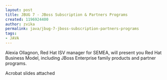 ```yaml
---
layout: post
title: JBUG 7 - JBoss Subscription & Partners Programs
created: 1196924400
author: zvika
permalink: java/jbug-7-jboss-subscription-partners-programs
tags:
- JAVA
---
```

<p>Alexia Ollagnon, Red Hat ISV manager for SEMEA, will present you Red Hat Business Model, including JBoss Enterprise family products and partner programs.</p>
<p>Acrobat slides attached</p>
